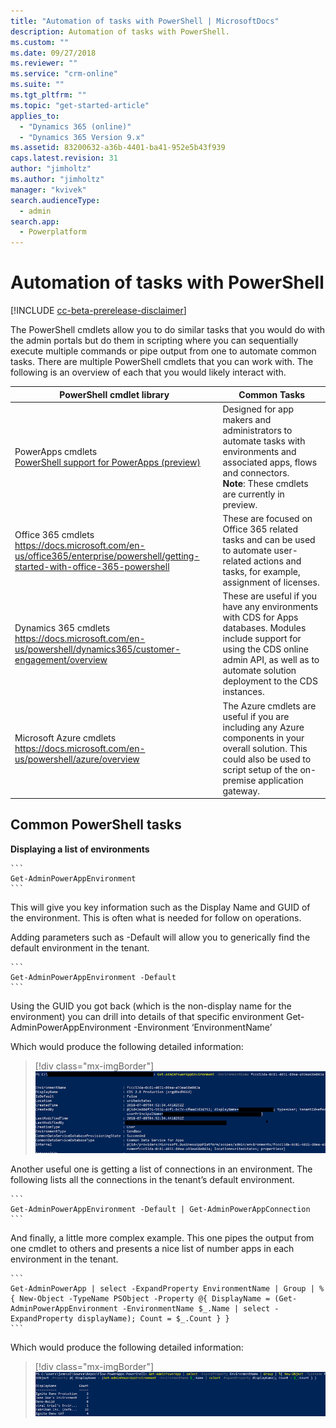 ```yaml
---
title: "Automation of tasks with PowerShell | MicrosoftDocs"
description: Automation of tasks with PowerShell.
ms.custom: ""
ms.date: 09/27/2018
ms.reviewer: ""
ms.service: "crm-online"
ms.suite: ""
ms.tgt_pltfrm: ""
ms.topic: "get-started-article"
applies_to: 
  - "Dynamics 365 (online)"
  - "Dynamics 365 Version 9.x"
ms.assetid: 83200632-a36b-4401-ba41-952e5b43f939
caps.latest.revision: 31
author: "jimholtz"
ms.author: "jimholtz"
manager: "kvivek"
search.audienceType: 
  - admin
search.app: 
  - Powerplatform
---
```

# Automation of tasks with PowerShell

[!INCLUDE [cc-beta-prerelease-disclaimer](../includes/cc-beta-prerelease-disclaimer.md)]

The PowerShell cmdlets allow you to do similar tasks that you would do with the admin portals but do them in scripting where you can sequentially execute multiple commands or pipe output from one to automate common tasks. There are multiple PowerShell cmdlets that you can work with. The following is an overview of each that you would likely interact with.


|PowerShell cmdlet library  |Common Tasks  |
|---------|---------|
|PowerApps cmdlets <br/>[PowerShell support for PowerApps (preview)](powerapps-powershell.md)  |Designed for app makers and administrators to automate tasks with environments and associated apps, flows and connectors. <br/> **Note**: These cmdlets are currently in preview.        |
|Office 365 cmdlets<br/> https://docs.microsoft.com/en-us/office365/enterprise/powershell/getting-started-with-office-365-powershell    |These are focused on Office 365 related tasks and can be used to automate user-related actions and tasks, for example, assignment of licenses.         |
|Dynamics 365 cmdlets<br/> https://docs.microsoft.com/en-us/powershell/dynamics365/customer-engagement/overview     |These are useful if you have any environments with CDS for Apps databases. Modules include support for using the CDS online admin API, as well as to automate solution deployment to the CDS instances.         |
|Microsoft Azure cmdlets <br/> https://docs.microsoft.com/en-us/powershell/azure/overview     | The Azure cmdlets are useful if you are including any Azure components in your overall solution. This could also be used to script setup of the on-premise application gateway.        |

## Common PowerShell tasks

**Displaying a list of environments**

    ```
    Get-AdminPowerAppEnvironment
    ```

This will give you key information such as the Display Name and GUID of the environment. This is often what is needed for follow on operations.

Adding parameters such as -Default will allow you to generically find the default environment in the tenant.

    ```
    Get-AdminPowerAppEnvironment -Default
    ```

Using the GUID you got back (which is the non-display name for the environment) you can drill into details of that specific environment
Get-AdminPowerAppEnvironment -Environment ‘EnvironmentName’

Which would produce the following detailed information:

> [!div class="mx-imgBorder"] 
> ![](media/powershell-get-environment-details.png "User PowerShell to get environment details")


Another useful one is getting a list of connections in an environment. The following lists all the connections in the tenant’s default environment.

    ```
    Get-AdminPowerAppEnvironment -Default | Get-AdminPowerAppConnection
    ```

And finally, a little more complex example. This one pipes the output from one cmdlet to others and presents a nice list of number apps in each environment in the tenant.

    ```
    Get-AdminPowerApp | select -ExpandProperty EnvironmentName | Group | %{ New-Object -TypeName PSObject -Property @{ DisplayName = (Get-AdminPowerAppEnvironment -EnvironmentName $_.Name | select -ExpandProperty displayName); Count = $_.Count } }
    ```

Which would produce the following detailed information:

> [!div class="mx-imgBorder"] 
> ![](media/powershell-get-environment-details-number-apps.png "User PowerShell to get environment details")






